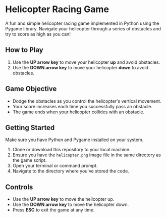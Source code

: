 # Helicopter Racing Game

A fun and simple helicopter racing game implemented in Python using the Pygame library. Navigate your helicopter through a series of obstacles and try to score as high as you can!

## How to Play

1. Use the **UP arrow key** to move your helicopter **up** and avoid obstacles.
2. Use the **DOWN arrow key** to move your helicopter **down** to avoid obstacles.

## Game Objective

- Dodge the obstacles as you control the helicopter's vertical movement.
- Your score increases each time you successfully pass an obstacle.
- The game ends when your helicopter collides with an obstacle.


## Getting Started

Make sure you have Python and Pygame installed on your system.

1. Clone or download this repository to your local machine.
2. Ensure you have the `helicopter.png` image file in the same directory as the game script.
3. Open your terminal or command prompt.
4. Navigate to the directory where you've stored the code.

## Controls

- Use the **UP arrow key** to move the helicopter up.
- Use the **DOWN arrow key** to move the helicopter down.
- Press **ESC** to exit the game at any time.